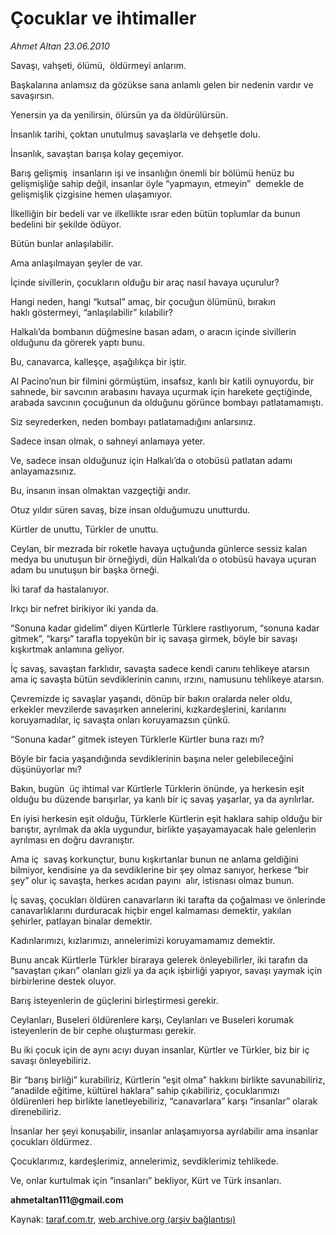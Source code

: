 # Çocuklar ve ihtimaller 

*Ahmet Altan 23.06.2010*

<div class="yazi">
<p>Savaşı, vahşeti, ölümü,  öldürmeyi anlarım.</p>
<p>Başkalarına anlamsız da gözükse sana anlamlı gelen bir nedenin vardır ve savaşırsın.</p>
<p>Yenersin ya da yenilirsin, ölürsün ya da öldürülürsün.</p>
<p>İnsanlık tarihi, çoktan unutulmuş savaşlarla ve dehşetle dolu.</p>
<p>İnsanlık, savaştan barışa kolay geçemiyor.</p>
<p>Barış gelişmiş  insanların işi ve insanlığın önemli bir bölümü henüz bu gelişmişliğe sahip değil, insanlar öyle “yapmayın, etmeyin”  demekle de gelişmişlik çizgisine hemen ulaşamıyor.</p>
<p>İlkelliğin bir bedeli var ve ilkellikte ısrar eden bütün toplumlar da bunun bedelini bir şekilde ödüyor.</p>
<p>Bütün bunlar anlaşılabilir.</p>
<p>Ama anlaşılmayan şeyler de var.</p>
<p>İçinde sivillerin, çocukların olduğu bir araç nasıl havaya uçurulur?</p>
<p>Hangi neden, hangi “kutsal” amaç, bir çocuğun ölümünü, bırakın haklı göstermeyi, “anlaşılabilir” kılabilir?</p>
<p>Halkalı’da bombanın düğmesine basan adam, o aracın içinde sivillerin olduğunu da görerek yaptı bunu.</p>
<p>Bu, canavarca, kalleşçe, aşağılıkça bir iştir.</p>
<p>Al Pacino’nun bir filmini görmüştüm, insafsız, kanlı bir katili oynuyordu, bir sahnede, bir savcının arabasını havaya uçurmak için harekete geçtiğinde, arabada savcının çocuğunun da olduğunu görünce bombayı patlatamamıştı.</p>
<p>Siz seyrederken, neden bombayı patlatamadığını anlarsınız.</p>
<p>Sadece insan olmak, o sahneyi anlamaya yeter.</p>
<p>Ve, sadece insan olduğunuz için Halkalı’da o otobüsü patlatan adamı  anlayamazsınız.</p>
<p>Bu, insanın insan olmaktan vazgeçtiği andır.</p>
<p>Otuz yıldır süren savaş, bize insan olduğumuzu unutturdu.</p>
<p>Kürtler de unuttu, Türkler de unuttu.</p>
<p>Ceylan, bir mezrada bir roketle havaya uçtuğunda günlerce sessiz kalan medya bu unutuşun bir örneğiydi, dün Halkalı’da o otobüsü havaya uçuran adam bu unutuşun bir başka örneği.</p>
<p>İki taraf da hastalanıyor.</p>
<p>Irkçı bir nefret birikiyor iki yanda da.</p>
<p>“Sonuna kadar gidelim” diyen Kürtlerle Türklere rastlıyorum, “sonuna kadar gitmek”, “karşı” tarafla topyekûn bir iç savaşa girmek, böyle bir savaşı kışkırtmak anlamına geliyor.</p>
<p>İç savaş, savaştan farklıdır, savaşta sadece kendi canını tehlikeye atarsın ama iç savaşta bütün sevdiklerinin canını, ırzını, namusunu tehlikeye atarsın.</p>
<p>Çevremizde iç savaşlar yaşandı, dönüp bir bakın oralarda neler oldu, erkekler mevzilerde savaşırken annelerini, kızkardeşlerini, karılarını koruyamadılar, iç savaşta onları koruyamazsın çünkü.</p>
<p>“Sonuna kadar” gitmek isteyen Türklerle Kürtler buna razı mı?</p>
<p>Böyle bir facia yaşandığında sevdiklerinin başına neler gelebileceğini düşünüyorlar mı?</p>
<p>Bakın, bugün  üç ihtimal var Kürtlerle Türklerin önünde, ya herkesin eşit olduğu bu düzende barışırlar, ya kanlı bir iç savaş yaşarlar, ya da ayrılırlar.</p>
<p>En iyisi herkesin eşit olduğu, Türklerle Kürtlerin eşit haklara sahip olduğu bir barıştır, ayrılmak da akla uygundur, birlikte yaşayamayacak hale gelenlerin ayrılması en doğru davranıştır.</p>
<p>Ama iç  savaş korkunçtur, bunu kışkırtanlar bunun ne anlama geldiğini bilmiyor, kendisine ya da sevdiklerine bir şey olmaz sanıyor, herkese “bir şey” olur iç savaşta, herkes acıdan payını  alır, istisnası olmaz bunun.</p>
<p>İç savaş, çocukları öldüren canavarların iki tarafta da çoğalması ve önlerinde canavarlıklarını durduracak hiçbir engel kalmaması demektir, yakılan şehirler, patlayan binalar demektir.</p>
<p>Kadınlarımızı, kızlarımızı, annelerimizi koruyamamamız demektir.</p>
<p>Bunu ancak Kürtlerle Türkler biraraya gelerek önleyebilirler, iki tarafın da “savaştan çıkarı” olanları gizli ya da açık işbirliği yapıyor, savaşı yaymak için birbirlerine destek oluyor.</p>
<p>Barış isteyenlerin de güçlerini birleştirmesi gerekir.</p>
<p>Ceylanları, Buseleri öldürenlere karşı, Ceylanları ve Buseleri korumak isteyenlerin de bir cephe oluşturması gerekir.</p>
<p>Bu iki çocuk için de aynı acıyı duyan insanlar, Kürtler ve Türkler, biz bir iç savaşı önleyebiliriz.</p>
<p>Bir “barış birliği” kurabiliriz, Kürtlerin “eşit olma” hakkını birlikte savunabiliriz, “anadilde eğitime, kültürel haklara” sahip çıkabiliriz, çocuklarımızı öldürenleri hep birlikte lanetleyebiliriz, “canavarlara” karşı “insanlar” olarak direnebiliriz.</p>
<p>İnsanlar her şeyi konuşabilir, insanlar anlaşamıyorsa ayrılabilir ama insanlar çocukları öldürmez.</p>
<p>Çocuklarımız, kardeşlerimiz, annelerimiz, sevdiklerimiz tehlikede.</p>
<p>Ve, onlar kurtulmak için “insanları” bekliyor, Kürt ve Türk insanları.</p>
<p><b>ahmetaltan111@gmail.com</b></p></div>

Kaynak: [taraf.com.tr](http://www.taraf.com.tr:80/ahmet-altan/makale-cocuklar-ve-ihtimaller.htm), [web.archive.org (arşiv bağlantısı)](http://web.archive.org/web/20100626104527/http://www.taraf.com.tr:80/ahmet-altan/makale-cocuklar-ve-ihtimaller.htm)
